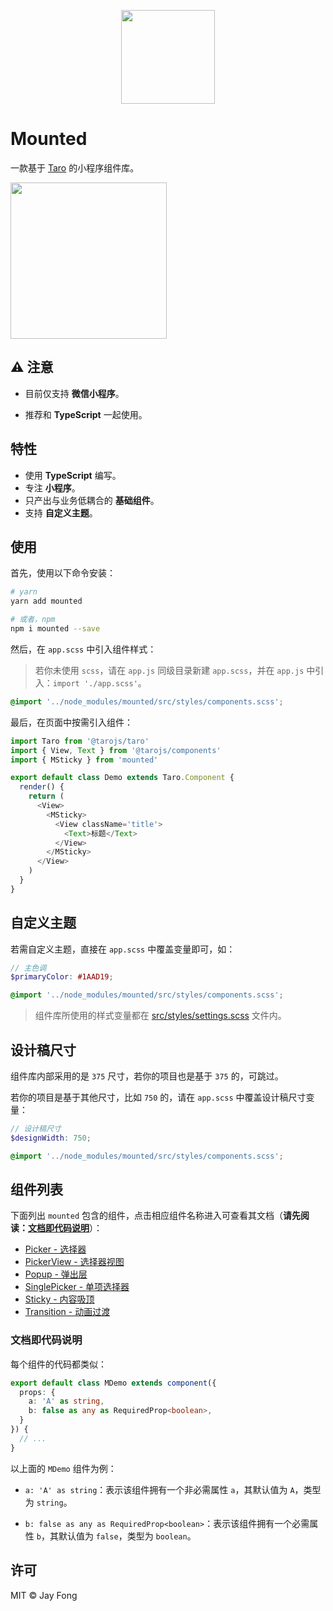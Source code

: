 <p align="center">
  <img src="https://raw.githubusercontent.com/fjc0k/mounted/master/assets/logo.png" width="150" />
</p>

# Mounted

一款基于 [Taro](https://github.com/NervJS/taro) 的小程序组件库。

<img src="https://raw.githubusercontent.com/fjc0k/mounted/master/assets/weapp.jpg?v=1" width="250" />

## ⚠ 注意

- 目前仅支持 **微信小程序**。

- 推荐和 **TypeScript** 一起使用。

## 特性

- 使用 **TypeScript** 编写。
- 专注 **小程序**。
- 只产出与业务低耦合的 **基础组件**。
- 支持 **自定义主题**。

## 使用

首先，使用以下命令安装：

```bash
# yarn
yarn add mounted

# 或者，npm
npm i mounted --save
```

然后，在 `app.scss` 中引入组件样式：

> 若你未使用 `scss`，请在 `app.js` 同级目录新建 `app.scss`，并在 `app.js` 中引入：`import './app.scss'`。

```scss
@import '../node_modules/mounted/src/styles/components.scss';
```

最后，在页面中按需引入组件：

```js
import Taro from '@tarojs/taro'
import { View, Text } from '@tarojs/components'
import { MSticky } from 'mounted'

export default class Demo extends Taro.Component {
  render() {
    return (
      <View>
        <MSticky>
          <View className='title'>
            <Text>标题</Text>
          </View>
        </MSticky>
      </View>
    )
  }
}
```

## 自定义主题

若需自定义主题，直接在 `app.scss` 中覆盖变量即可，如：

```scss
// 主色调
$primaryColor: #1AAD19;

@import '../node_modules/mounted/src/styles/components.scss';
```

> 组件库所使用的样式变量都在 [src/styles/settings.scss](./src/styles/settings.scss) 文件内。

## 设计稿尺寸

组件库内部采用的是 `375` 尺寸，若你的项目也是基于 `375` 的，可跳过。

若你的项目是基于其他尺寸，比如 `750` 的，请在 `app.scss` 中覆盖设计稿尺寸变量：

```scss
// 设计稿尺寸
$designWidth: 750;

@import '../node_modules/mounted/src/styles/components.scss';
```

## 组件列表

下面列出 `mounted` 包含的组件，点击相应组件名称进入可查看其文档（**请先阅读：[文档即代码说明](#文档即代码说明)**）：

- [Picker - 选择器](./src/components/Picker/index.tsx#L8)
- [PickerView - 选择器视图](./src/components/PickerView/index.tsx#L40)
- [Popup - 弹出层](./src/components/Popup/index.tsx#L19)
- [SinglePicker - 单项选择器](./src/components/SinglePicker/index.tsx#L10)
- [Sticky - 内容吸顶](./src/components/Sticky/index.tsx#L9)
- [Transition - 动画过渡](./src/components/Transition/index.tsx#L14)

### 文档即代码说明

每个组件的代码都类似：

```ts
export default class MDemo extends component({
  props: {
    a: 'A' as string,
    b: false as any as RequiredProp<boolean>,
  }
}) {
  // ...
}
```

以上面的 `MDemo` 组件为例：

- `a: 'A' as string`：表示该组件拥有一个非必需属性 `a`，其默认值为 `A`，类型为 `string`。

- `b: false as any as RequiredProp<boolean>`：表示该组件拥有一个必需属性 `b`，其默认值为 `false`，类型为 `boolean`。

## 许可

MIT © Jay Fong
